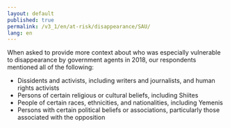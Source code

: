 ```yaml
---
layout: default
published: true
permalink: /v3_1/en/at-risk/disappearance/SAU/
lang: en
---
```


When asked to provide more context about who was especially vulnerable to disappearance by government agents in 2018, our respondents mentioned all of the following:
- Dissidents and activists, including writers and journalists, and human rights activists  
- Persons of certain religious or cultural beliefs, including Shiites
- People of certain races, ethnicities, and nationalities, including Yemenis
- Persons with certain political beliefs or associations, particularly those associated with the opposition
